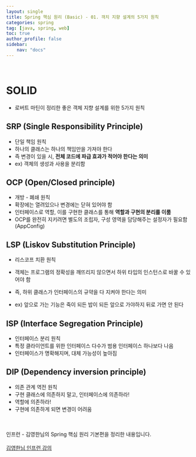 ```yaml
---
layout: single
title: Spring 핵심 원리 (Basic) - 01. 객치 지향 설계의 5가지 원칙
categories: spring
tag: [java, spring, web]
toc: true 
author_profile: false
sidebar:
    nav: "docs"
---
```


<br/>

# SOLID

- 로버트 마틴이 정리한 좋은 객체 지향 설계를 위한 5가지 원칙

## SRP (Single Responsibility Principle)

- 단일 책임 원칙
- 하나의 클래스는 하나의 책임만을 가져야 한다
- 즉 변경이 있을 시, **전체 코드에 파급 효과가 적어야 한다는 의미**
- ex) 객체의 생성과 사용을 분리함

## OCP (Open/Closed principle)

- 개방 - 폐쇄 원칙
- 확장에는 열려있으나 변경에는 닫혀 있어야 함
- 인터페이스로 역할, 이를 구현한 클래스를 통해 **역할과 구현의 분리를 이룸**
- OCP를 완전히 지키려면 별도의 조립자, 구성 영역을 담당해주는 설정자가 필요함 (AppConfig)

## LSP (Liskov Substitution Principle)

- 리스코프 치환 원칙

- 객체는 프로그램의 정확성을 깨뜨리지 않으면서 하위 타입의 인스턴스로 바꿀 수 있어야 함
- 즉, 하위 클래스가 인터페이스의 규약을 다 지켜야 한다는 의미
- ex) 앞으로 가는 기능은 죽이 되든 밥이 되든 앞으로 가야하지 뒤로 가면 안 된다

## ISP (Interface Segregation Principle)

- 인터페이스 분리 원칙
- 특정 클라이언트를 위한 인터페이스 다수가 범용 인터페이스 하나보다 나음
- 인터페이스가 명확해지며, 대체 가능성이 높아짐

## DIP (Dependency inversion principle)

- 의존 관계 역전 원칙
- 구현 클래스에 의존하지 말고, 인터페이스에 의존하라!
- 역할에 의존하라!
- 구현에 의존하게 되면 변경이 어려움

<br>



<div class='notice--warning'>
    <br/>
    인프런 - 김영한님의 Spring 핵심 원리 기본편을 정리한 내용입니다. <br/><br/>
    <a href="https://www.inflearn.com/course/%EC%8A%A4%ED%94%84%EB%A7%81-%ED%95%B5%EC%8B%AC-%EC%9B%90%EB%A6%AC-%EA%B8%B0%EB%B3%B8%ED%8E%B8/dashboard" class="btn btn--info">김영한님 인프런 강의</a><br/>
    <br/>
</div>
